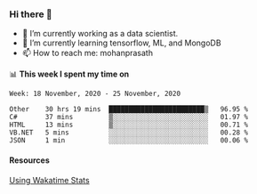### Hi there 👋

- 🔭 I’m currently working as a data scientist.
- 🌱 I’m currently learning tensorflow, ML, and MongoDB
- 📫 How to reach me: mohanprasath

📊 **This week I spent my time on**
<!--START_SECTION:waka-->
```text
Week: 18 November, 2020 - 25 November, 2020

Other    30 hrs 19 mins  ████████████████████████▒   96.95 % 
C#       37 mins         ▒░░░░░░░░░░░░░░░░░░░░░░░░   01.97 % 
HTML     13 mins         ▒░░░░░░░░░░░░░░░░░░░░░░░░   00.71 % 
VB.NET   5 mins          ░░░░░░░░░░░░░░░░░░░░░░░░░   00.28 % 
JSON     1 min           ░░░░░░░░░░░░░░░░░░░░░░░░░   00.06 % 
```
<!--END_SECTION:waka-->

#### Resources
[Using Wakatime Stats](https://github.com/marketplace/actions/waka-readme)
